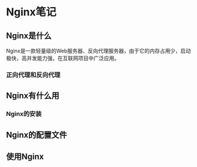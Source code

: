 # Nginx笔记

## Nginx是什么

Nginx是一款轻量级的Web服务器、反向代理服务器，由于它的内存占用少，启动极快，高并发能力强，在互联网项目中广泛应用。

### 正向代理和反向代理

## Nginx有什么用

### Nginx的安装  

## Nginx的配置文件

## 使用Nginx





